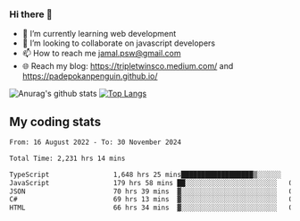### Hi there 👋

<!--
**padepokanpenguin/padepokanpenguin** is a ✨ _special_ ✨ repository because its `README.md` (this file) appears on your GitHub profile.
-->

- 🌱 I’m currently learning  web development
- 👯 I’m looking to collaborate on javascript developers
- 📫 How to reach me jamal.psw@gmail.com
- 🌐 Reach my blog:
   https://tripletwinsco.medium.com/ and
   https://padepokanpenguin.github.io/

![Anurag's github stats](https://github-readme-stats.vercel.app/api?username=padepokanpenguin&count_private=true&disable_animations=false&show_icons=true&theme=default)
[![Top Langs](https://github-readme-stats.vercel.app/api/top-langs/?username=padepokanpenguin&theme=default&layout=compact)](https://github.com/padepokanpenguin)

## My coding stats

<!--START_SECTION:waka-->

```txt
From: 16 August 2022 - To: 30 November 2024

Total Time: 2,231 hrs 14 mins

TypeScript                1,648 hrs 25 mins██████████████████▒░░░░░░   73.88 %
JavaScript                179 hrs 58 mins ██░░░░░░░░░░░░░░░░░░░░░░░   08.07 %
JSON                      70 hrs 39 mins  ▓░░░░░░░░░░░░░░░░░░░░░░░░   03.17 %
C#                        69 hrs 13 mins  ▓░░░░░░░░░░░░░░░░░░░░░░░░   03.10 %
HTML                      66 hrs 34 mins  ▓░░░░░░░░░░░░░░░░░░░░░░░░   02.98 %
```

<!--END_SECTION:waka-->


